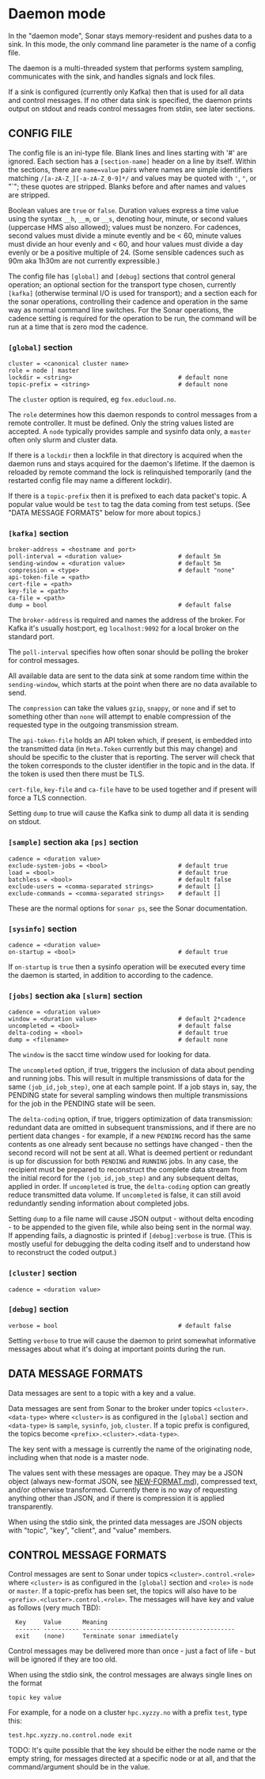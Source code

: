 # Daemon mode

In the "daemon mode", Sonar stays memory-resident and pushes data to a sink.  In this mode, the only
command line parameter is the name of a config file.

The daemon is a multi-threaded system that performs system sampling, communicates with the sink, and
handles signals and lock files.

If a sink is configured (currently only Kafka) then that is used for all data and control messages.
If no other data sink is specified, the daemon prints output on stdout and reads control messages
from stdin, see later sections.

## CONFIG FILE

The config file is an ini-type file.  Blank lines and lines starting with '#' are ignored.  Each
section has a `[section-name]` header on a line by itself.  Within the sections, there are
`name=value` pairs where names are simple identifiers matching `/[a-zA-Z_][-a-zA-Z_0-9]*/` and values
may be quoted with `'`, `"`, or "`"; these quotes are stripped.  Blanks before and after names and
values are stripped.

Boolean values are `true` or `false`.  Duration values express a time value using the syntax `__h`,
`__m`, or `__s`, denoting hour, minute, or second values (uppercase HMS also allowed); values must
be nonzero. For cadences, second values must divide a minute evently and be < 60, minute values must
divide an hour evenly and < 60, and hour values must divide a day evenly or be a positive multiple
of 24.  (Some sensible cadences such as 90m aka 1h30m are not currently expressible.)

The config file has `[global]` and `[debug]` sections that control general operation; an optional
section for the transport type chosen, currently `[kafka]` (otherwise terminal I/O is used for
transport); and a section each for the sonar operations, controlling their cadence and operation in
the same way as normal command line switches.  For the Sonar operations, the cadence setting is
required for the operation to be run, the command will be run at a time that is zero mod the
cadence.

### `[global]` section

```
cluster = <canonical cluster name>
role = node | master
lockdir = <string>                              # default none
topic-prefix = <string>                         # default none
```

The `cluster` option is required, eg `fox.educloud.no`.

The `role` determines how this daemon responds to control messages from a remote controller.  It
must be defined.  Only the string values listed are accepted.  A `node` typically provides sample
and sysinfo data only, a `master` often only slurm and cluster data.

If there is a `lockdir` then a lockfile in that directory is acquired when the daemon runs and stays
acquired for the daemon's lifetime.  If the daemon is reloaded by remote command the lock is
relinquished temporarily (and the restarted config file may name a different lockdir).

If there is a `topic-prefix` then it is prefixed to each data packet's topic.  A popular value would
be `test` to tag the data coming from test setups.  (See "DATA MESSAGE FORMATS" below for more about
topics.)

### `[kafka]` section

```
broker-address = <hostname and port>
poll-interval = <duration value>                # default 5m
sending-window = <duration value>               # default 5m
compression = <type>                            # default "none"
api-token-file = <path>
cert-file = <path>
key-file = <path>
ca-file = <path>
dump = bool                                     # default false
```

The `broker-address` is required and names the address of the broker.  For Kafka it's usually host:port,
eg `localhost:9092` for a local broker on the standard port.

The `poll-interval` specifies how often sonar should be polling the broker for control messages.

All available data are sent to the data sink at some random time within the `sending-window`, which
starts at the point when there are no data available to send.

The `compression` can take the values `gzip`, `snappy`, or `none` and if set to something other than
`none` will attempt to enable compression of the requested type in the outgoing transmission stream.

The `api-token-file` holds an API token which, if present, is embedded into the transmitted data (in
`Meta.Token` currently but this may change) and should be specific to the cluster that is reporting.
The server will check that the token corresponds to the cluster identifier in the topic and in the
data.  If the token is used then there must be TLS.

`cert-file`, `key-file` and `ca-file` have to be used together and if present will force a TLS connection.

Setting `dump` to true will cause the Kafka sink to dump all data it is sending on stdout.

### `[sample]` section aka `[ps]` section

```
cadence = <duration value>
exclude-system-jobs = <bool>                    # default true
load = <bool>                                   # default true
batchless = <bool>                              # default false
exclude-users = <comma-separated strings>       # default []
exclude-commands = <comma-separated strings>    # default []
```

These are the normal options for `sonar ps`, see the Sonar documentation.

### `[sysinfo]` section

```
cadence = <duration value>
on-startup = <bool>                             # default true
```

If `on-startup` is `true` then a sysinfo operation will be executed every time the daemon is
started, in addition to according to the cadence.

### `[jobs]` section aka `[slurm]` section

```
cadence = <duration value>
window = <duration value>                       # default 2*cadence
uncompleted = <bool>                            # default false
delta-coding = <bool>                           # default true
dump = <filename>                               # default none
```

The `window` is the sacct time window used for looking for data.

The `uncompleted` option, if true, triggers the inclusion of data about pending and running jobs.
This will result in multiple transmissions of data for the same `(job_id,job_step)`, one at each
sample point.  If a job stays in, say, the PENDING state for several sampling windows then multiple
transmissions for the job in the PENDING state will be seen.

The `delta-coding` option, if true, triggers optimization of data transmission: redundant data are
omitted in subsequent transmissions, and if there are no pertient data changes - for example, if a
new `PENDING` record has the same contents as one already sent because no settings have changed -
then the second record will not be sent at all.  What is deemed pertient or redundant is up for
discussion for both `PENDING` and `RUNNING` jobs.  In any case, the recipient must be prepared to
reconstruct the complete data stream from the initial record for the `(job_id,job_step)` and any
subsequent deltas, applied in order.  If `uncompleted` is true, the `delta-coding` option can
greatly reduce transmitted data volume.  If `uncompleted` is false, it can still avoid redundantly
sending information about completed jobs.

Setting `dump` to a file name will cause JSON output - without delta encoding - to be appended to
the given file, while also being sent in the normal way.  If appending fails, a diagnostic is
printed if `[debug]:verbose` is true.  (This is mostly useful for debugging the delta coding itself
and to understand how to reconstruct the coded output.)

### `[cluster]` section

```
cadence = <duration value>
```

### `[debug]` section

```
verbose = bool                                  # default false
```

Setting `verbose` to true will cause the daemon to print somewhat informative messages about what
it's doing at important points during the run.

## DATA MESSAGE FORMATS

Data messages are sent to a topic with a key and a value.

Data messages are sent from Sonar to the broker under topics `<cluster>.<data-type>` where
`<cluster>` is as configured in the `[global]` section and `<data-type>` is `sample`, `sysinfo`,
`job`, `cluster`.  If a topic prefix is configured, the topics become
`<prefix>.<cluster>.<data-type>`.

The key sent with a message is currently the name of the originating node, including when that node
is a master node.

The values sent with these messages are opaque.  They may be a JSON object (always new-format JSON,
see [NEW-FORMAT.md](NEW-FORMAT.md)), compressed text, and/or otherwise transformed.  Currently there
is no way of requesting anything other than JSON, and if there is compression it is applied
transparently.

When using the stdio sink, the printed data messages are JSON objects with "topic", "key",
"client", and "value" members.

## CONTROL MESSAGE FORMATS

Control messages are sent to Sonar under topics `<cluster>.control.<role>` where `<cluster>` is as
configured in the `[global]` section and `<role>` is `node` or `master`.  If a topic-prefix has been set,
the topics will also have to be `<prefix>.<cluster>.control.<role>`.  The messages will have key and
value as follows (very much TBD):

```
  Key     Value      Meaning
  ------- ---------- -------------------------------------------
  exit    (none)     Terminate sonar immediately
```

Control messages may be delivered more than once - just a fact of life - but will be ignored if they
are too old.

When using the stdio sink, the control messages are always single lines on the format
```
topic key value
```
For example, for a node on a cluster `hpc.xyzzy.no` with a prefix `test`, type this:
```
test.hpc.xyzzy.no.control.node exit
```

TODO: It's quite possible that the key should be either the node name or the empty string, for
messages directed at a specific node or at all, and that the command/argument should be in the
value.
